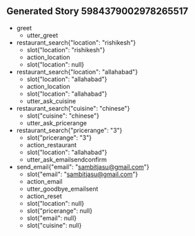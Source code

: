 ## Generated Story 5984379002978265517
* greet
    - utter_greet
* restaurant_search{"location": "rishikesh"}
    - slot{"location": "rishikesh"}
    - action_location
    - slot{"location": null}
* restaurant_search{"location": "allahabad"}
    - slot{"location": "allahabad"}
    - action_location
    - slot{"location": "allahabad"}
    - utter_ask_cuisine
* restaurant_search{"cuisine": "chinese"}
    - slot{"cuisine": "chinese"}
    - utter_ask_pricerange
* restaurant_search{"pricerange": "3"}
    - slot{"pricerange": "3"}
    - action_restaurant
    - slot{"location": "allahabad"}
    - utter_ask_emailsendconfirm
* send_email{"email": "sambitjasu@gmail.com"}
    - slot{"email": "sambitjasu@gmail.com"}
    - action_email
    - utter_goodbye_emailsent
    - action_reset
    - slot{"location": null}
    - slot{"pricerange": null}
    - slot{"email": null}
    - slot{"cuisine": null}
